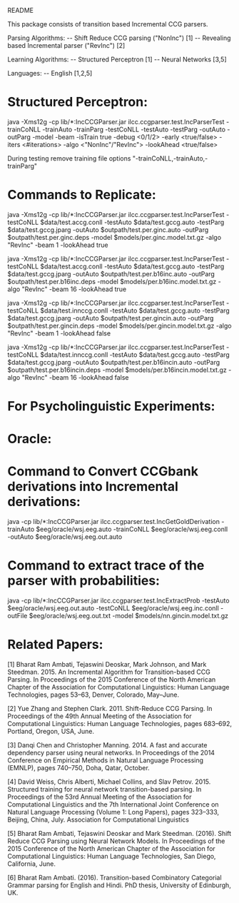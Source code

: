 README

This package consists of transition based Incremental CCG parsers.

Parsing Algorithms:
-- Shift Reduce CCG parsing ("NonInc") [1]
-- Revealing based Incremental parser ("RevInc") [2]

Learning Algorithms:
-- Structured Perceptron [1]
-- Neural Networks [3,5]

Languages:
-- English [1,2,5]

Structured Perceptron:
======================
java -Xms12g -cp lib/*:IncCCGParser.jar ilcc.ccgparser.test.IncParserTest -trainCoNLL <training-conll-file> -trainAuto <training-auto-file> -trainParg <training-parg-file> -testCoNLL <testing-conll-file> -testAuto <testing-auto-file> -testParg <testing-parg-file> -outAuto <output-auto-file> -outParg <output-parg-file> -model <model-file> -beam <beam-size> -isTrain true -debug <0/1/2> -early <true/false> -iters <#iterations> -algo <"NonInc"/"RevInc"> -lookAhead <true/false>

During testing remove training file options "-trainCoNLL,-trainAuto,-trainParg"

Commands to Replicate:
======================
java -Xms12g -cp lib/*:IncCCGParser.jar ilcc.ccgparser.test.IncParserTest -testCoNLL $data/test.accg.conll -testAuto $data/test.gccg.auto -testParg $data/test.gccg.jparg -outAuto $outpath/test.per.ginc.auto -outParg $outpath/test.per.ginc.deps -model $models/per.ginc.model.txt.gz -algo "RevInc" -beam 1 -lookAhead true

java -Xms12g -cp lib/*:IncCCGParser.jar ilcc.ccgparser.test.IncParserTest -testCoNLL $data/test.accg.conll -testAuto $data/test.gccg.auto -testParg $data/test.gccg.jparg -outAuto $outpath/test.per.b16inc.auto -outParg $outpath/test.per.b16inc.deps -model $models/per.b16inc.model.txt.gz -algo "RevInc" -beam 16 -lookAhead true


java -Xms12g -cp lib/*:IncCCGParser.jar ilcc.ccgparser.test.IncParserTest -testCoNLL $data/test.innccg.conll -testAuto $data/test.gccg.auto -testParg $data/test.gccg.jparg -outAuto $outpath/test.per.gincin.auto -outParg $outpath/test.per.gincin.deps -model $models/per.gincin.model.txt.gz -algo "RevInc" -beam 1 -lookAhead false

java -Xms12g -cp lib/*:IncCCGParser.jar ilcc.ccgparser.test.IncParserTest -testCoNLL $data/test.innccg.conll -testAuto $data/test.gccg.auto -testParg $data/test.gccg.jparg -outAuto $outpath/test.per.b16incin.auto -outParg $outpath/test.per.b16incin.deps -model $models/per.b16incin.model.txt.gz -algo "RevInc" -beam 16 -lookAhead false


For Psycholinguistic Experiments:
=================================

Oracle:
=======
Command to Convert CCGbank derivations into Incremental derivations:
====================================================================
java -cp lib/*:IncCCGParser.jar ilcc.ccgparser.test.IncGetGoldDerivation -trainAuto $eeg/oracle/wsj.eeg.auto -trainCoNLL $eeg/oracle/wsj.eeg.conll -outAuto $eeg/oracle/wsj.eeg.out.auto

Command to extract trace of the parser with probabilities:
==========================================================
java -cp lib/*:IncCCGParser.jar ilcc.ccgparser.test.IncExtractProb -testAuto $eeg/oracle/wsj.eeg.out.auto -testCoNLL $eeg/oracle/wsj.eeg.inc.conll -outFile $eeg/oracle/wsj.eeg.out.txt -model $models/nn.gincin.model.txt.gz


Related Papers:
===============
[1] Bharat Ram Ambati, Tejaswini Deoskar, Mark Johnson, and Mark Steedman. 2015. An Incremental Algorithm for Transition-based CCG Parsing. In Proceedings of the 2015 Conference of the North American Chapter of the Association for Computational Linguistics: Human Language Technologies, pages 53–63, Denver, Colorado, May–June.

[2] Yue Zhang and Stephen Clark. 2011. Shift-Reduce CCG Parsing. In Proceedings of the 49th Annual Meeting of the Association for Computational Linguistics: Human Language Technologies, pages 683–692, Portland, Oregon, USA, June.

[3] Danqi Chen and Christopher Manning. 2014. A fast and accurate dependency parser using neural networks. In Proceedings of the 2014 Conference on Empirical
Methods in Natural Language Processing (EMNLP), pages 740–750, Doha, Qatar, October.

[4] David Weiss, Chris Alberti, Michael Collins, and Slav Petrov. 2015. Structured training for neural network transition-based parsing. In Proceedings of the 53rd Annual Meeting of the Association for Computational Linguistics and the 7th International Joint Conference on Natural Language Processing (Volume 1: Long Papers), pages 323–333, Beijing, China, July. Association for Computational Linguistics

[5] Bharat Ram Ambati, Tejaswini Deoskar and Mark Steedman. (2016). Shift Reduce CCG Parsing using Neural Network Models. In Proceedings of the 2015 Conference of the North American Chapter of the Association for Computational Linguistics: Human Language Technologies, San Diego, California, June.

[6] Bharat Ram Ambati. (2016). Transition-based Combinatory Categorial Grammar parsing for English and Hindi. PhD thesis, University of Edinburgh, UK.
